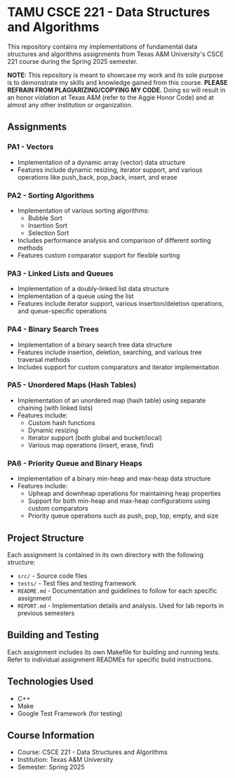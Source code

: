 # TAMU CSCE 221 - Data Structures and Algorithms

This repository contains my implementations of fundamental data structures and algorithms assignments from Texas A&M University's CSCE 221 course during the Spring 2025 semester.

**NOTE:** This repository is meant to showcase my work and its sole purpose is to demonstrate my skills and knowledge gained from this course. **PLEASE REFRAIN FROM PLAGIARIZING/COPYING MY CODE.** Doing so will result in an honor violation at Texas A&M (refer to the Aggie Honor Code) and at almost any other institution or organization.

## Assignments

### PA1 - Vectors
- Implementation of a dynamic array (vector) data structure
- Features include dynamic resizing, iterator support, and various operations like push_back, pop_back, insert, and erase

### PA2 - Sorting Algorithms
- Implementation of various sorting algorithms:
  - Bubble Sort
  - Insertion Sort
  - Selection Sort
- Includes performance analysis and comparison of different sorting methods
- Features custom comparator support for flexible sorting

### PA3 - Linked Lists and Queues
- Implementation of a doubly-linked list data structure
- Implementation of a queue using the list
- Features include iterator support, various insertion/deletion operations, and queue-specific operations

### PA4 - Binary Search Trees
- Implementation of a binary search tree data structure
- Features include insertion, deletion, searching, and various tree traversal methods
- Includes support for custom comparators and iterator implementation

### PA5 - Unordered Maps (Hash Tables)
- Implementation of an unordered map (hash table) using separate chaining (with linked lists)
- Features include:
  - Custom hash functions
  - Dynamic resizing
  - Iterator support (both global and bucket/local)
  - Various map operations (insert, erase, find)

### PA6 - Priority Queue and Binary Heaps
- Implementation of a binary min-heap and max-heap data structure
- Features include:
  - Upheap and downheap operations for maintaining heap properties
  - Support for both min-heap and max-heap configurations using custom comparators
  - Priority queue operations such as push, pop, top, empty, and size

## Project Structure
Each assignment is contained in its own directory with the following structure:
- `src/` - Source code files
- `tests/` - Test files and testing framework
- `README.md` - Documentation and guidelines to follow for each specific assignment
- `REPORT.md` - Implementation details and analysis. Used for lab reports in previous semesters

## Building and Testing
Each assignment includes its own Makefile for building and running tests. Refer to individual assignment READMEs for specific build instructions.

## Technologies Used
- C++
- Make
- Google Test Framework (for testing)

## Course Information
- Course: CSCE 221 - Data Structures and Algorithms
- Institution: Texas A&M University
- Semester: Spring 2025